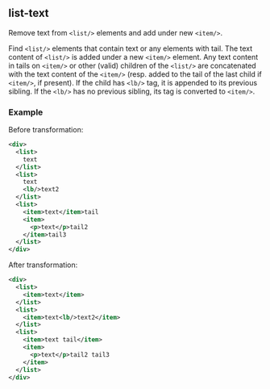 ## list-text
Remove text from ```<list/>``` elements and add under new ```<item/>```.

Find ```<list/>``` elements that contain text or any elements with tail. The text content of `<list/>` is added under a new ```<item/>``` element. Any text content in tails on `<item/>` or other (valid) children of the `<list/>` are concatenated with the text content of the `<item/>` (resp. added to the tail of the last child if `<item/>`, if present). If the child has `<lb/>` tag, it is appended to its previous sibling. If the `<lb/>` has no previous sibling, its tag is converted to `<item/>`.

### Example
Before transformation:
```xml
<div>
  <list>
    text
  </list>
  <list>
    text
    <lb/>text2
  </list>
  <list>
    <item>text</item>tail
    <item>
      <p>text</p>tail2
    </item>tail3
  </list>
</div>
```

After transformation:
```xml
<div>
  <list>
    <item>text</item>
  </list>
  <list>
    <item>text<lb/>text2</item>
  </list>
  <list>
    <item>text tail</item>
    <item>
      <p>text</p>tail2 tail3
    </item>
  </list>
</div>
```
